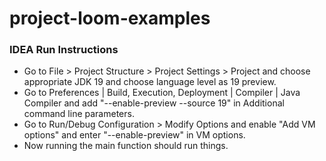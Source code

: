 # project-loom-examples

### IDEA Run Instructions

- Go to File > Project Structure > Project Settings > Project and choose appropriate JDK 19 and choose language level as 19 preview.
- Go to Preferences | Build, Execution, Deployment | Compiler | Java Compiler and add "--enable-preview --source 19" in Additional command line parameters.
- Go to Run/Debug Configuration > Modify Options and enable "Add VM options" and enter "--enable-preview" in VM options.
- Now running the main function should run things.